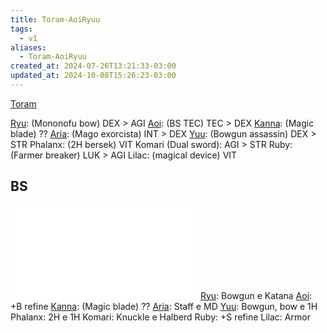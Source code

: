 ```yaml
---
title: Toram-AoiRyuu
tags:
  - v1
aliases:
  - Toram-AoiRyuu
created_at: 2024-07-26T13:21:33-03:00
updated_at: 2024-10-08T15:26:23-03:00
---
```


[Toram](../../../../entrada/2024/07/26/Toram.md)

[Ryu](../../../../retorno/2024/07/08/Toram_Ryu.md): (Mononofu bow) DEX > AGI
[Aoi](../../../../retorno/2024/07/08/Toram_Aoi.md): (BS TEC) TEC > DEX
[Kanna](../../../../retorno/2024/07/08/Toram_Kanna.md): (Magic blade) ??
[Aria](../../../../retorno/2024/07/08/Toram_Aria.md): (Mago exorcista) INT > DEX
[Yuu](../../../../retorno/2024/07/08/Toram_Yuu.md): (Bowgun assassin) DEX > STR
Phalanx: (2H bersek) VIT
Komari (Dual sword): AGI > STR
Ruby: (Farmer breaker) LUK > AGI
Lilac: (magical device) VIT 
## BS

![AoiRyuu_BS.excalidraw](../../../../../_excalidraw/AoiRyuu_BS.excalidraw.md)
[Ryu](../../../../retorno/2024/07/08/Toram_Ryu.md): Bowgun e Katana
[Aoi](../../../../retorno/2024/07/08/Toram_Aoi.md): +B refine
[Kanna](../../../../retorno/2024/07/08/Toram_Kanna.md): (Magic blade) ??
[Aria](../../../../retorno/2024/07/08/Toram_Aria.md): Staff e MD
[Yuu](../../../../retorno/2024/07/08/Toram_Yuu.md): Bowgun, bow e 1H
Phalanx: 2H e 1H
Komari: Knuckle e Halberd
Ruby: +S refine
Lilac: Armor